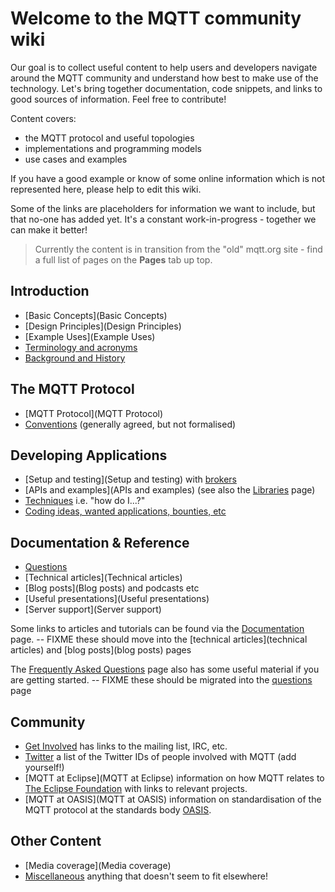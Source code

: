 # Welcome to the MQTT community wiki

Our goal is to collect useful content to help users and developers navigate around the MQTT community and understand how best to make use of the technology. Let's bring together documentation, code snippets, and links to good sources of information. Feel free to contribute!

Content covers:

* the MQTT protocol and useful topologies
* implementations and programming models
* use cases and examples 

If you have a good example or know of some online information which is not represented here, please help to edit this wiki. 

Some of the links are placeholders for information we want to include, but that no-one has added yet. It's a constant work-in-progress - together we can make it better!

> Currently the content is in transition from the "old" mqtt.org site - find a full list of pages on the **Pages** tab up top.

## Introduction
*  [Basic Concepts](Basic Concepts)
*  [Design Principles](Design Principles)
*  [Example Uses](Example Uses)
*  [Terminology and acronyms](acronyms)
*  [Background and History](history)

## The MQTT Protocol
*  [MQTT Protocol](MQTT Protocol)
*  [Conventions](Conventions) (generally agreed, but not formalised)

## Developing Applications
*  [Setup and testing](Setup and testing) with [brokers](brokers)
*  [APIs and examples](APIs and examples) (see also the [Libraries](libraries) page)
*  [Techniques](Techniques) i.e. "how do I...?"
*  [Coding ideas, wanted applications, bounties, etc](coding_bounties)

## Documentation & Reference
*  [Questions](Questions)
*  [Technical articles](Technical articles)
*  [Blog posts](Blog posts) and podcasts etc
*  [Useful presentations](Useful presentations)
*  [Server support](Server support)

Some links to articles and tutorials can be found via the [Documentation](http://mqtt.org/documentation) page.
-- FIXME these should move into the [technical articles](technical articles) and [blog posts](blog posts) pages

The [Frequently Asked Questions](http://mqtt.org/faq) page also has some useful material if you are getting started.
-- FIXME these should be migrated into the [questions](questions) page

## Community
*  [Get Involved](http://mqtt.org/get-involved) has links to the mailing list, IRC, etc.
*  [Twitter](Twitter) a list of the Twitter IDs of people involved with MQTT (add yourself!)
*  [MQTT at Eclipse](MQTT at Eclipse) information on how MQTT relates to [The Eclipse Foundation](http://www.eclipse.org) with links to relevant projects.
*  [MQTT at OASIS](MQTT at OASIS) information on standardisation of the MQTT protocol at the standards body [OASIS](https///www.oasis-open.org/).

## Other Content
*  [Media coverage](Media coverage)
*  [Miscellaneous](Miscellaneous) anything that doesn't seem to fit elsewhere!